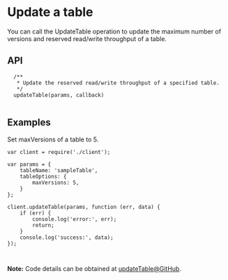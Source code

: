 # Update a table

You can call the UpdateTable operation to update the maximum number of versions and reserved read/write throughput of a table.

## API

```
  /**
   * Update the reserved read/write throughput of a specified table.
   */
  updateTable(params, callback) 
        
```

## Examples

Set maxVersions of a table to 5.

```
var client = require('./client');

var params = {
    tableName: 'sampleTable',
    tableOptions: {
        maxVersions: 5,
    }
};

client.updateTable(params, function (err, data) {
    if (err) {
        console.log('error:', err);
        return;
    }
    console.log('success:', data);
});

        
```

**Note:** Code details can be obtained at [updateTable@GitHub](https://github.com/aliyun/aliyun-tablestore-nodejs-sdk/blob/master/samples/updateTable.js).

